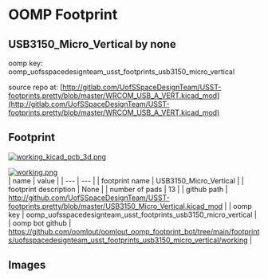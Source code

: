 # OOMP Footprint  
## USB3150_Micro_Vertical  by none  
  
oomp key: oomp_uofsspacedesignteam_usst_footprints_usb3150_micro_vertical  
  
source repo at: [http://gitlab.com/UofSSpaceDesignTeam/USST-footprints.pretty/blob/master/WRCOM_USB_A_VERT.kicad_mod](http://gitlab.com/UofSSpaceDesignTeam/USST-footprints.pretty/blob/master/WRCOM_USB_A_VERT.kicad_mod)  
## Footprint  
  
[![working_kicad_pcb_3d.png](working_kicad_pcb_3d_600.png)](working_kicad_pcb_3d.png)  
  
[![working.png](working_600.png)](working.png)  
| name | value | 
| --- | --- | 
| footprint name | USB3150_Micro_Vertical | 
| footprint description | None | 
| number of pads | 13 | 
| github path | http://github.com/UofSSpaceDesignTeam/USST-footprints.pretty/blob/master/USB3150_Micro_Vertical.kicad_mod | 
| oomp key | oomp_uofsspacedesignteam_usst_footprints_usb3150_micro_vertical | 
| oomp bot github | https://github.com/oomlout/oomlout_oomp_footprint_bot/tree/main/footprints/uofsspacedesignteam_usst_footprints_usb3150_micro_vertical/working | 
## Images  
